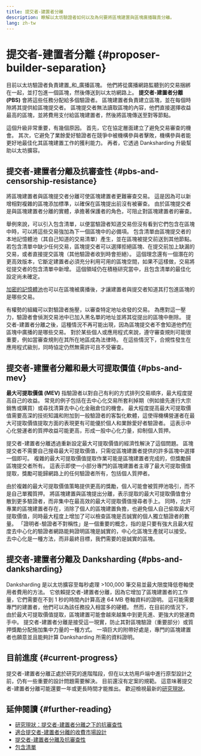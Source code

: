 ```yaml
---
title: 提交者-建置者分離
description: 瞭解以太坊驗證者如何以及為何要將區塊建置與區塊廣播職責分離。
lang: zh-tw
---
```


# 提交者-建置者分離 {#proposer-builder-separation}

目前以太坊驗證者負責建置_和_廣播區塊。 他們將從廣播網路監聽到的交易捆綁在一起，並打包進一個區塊，然後傳送到以太坊網路上。 **提交者-建置者分離 (PBS)** 會將這些任務分配給多個驗證者。 區塊建置者負責建立區塊，並在每個時隙將其提供給區塊提交者。 區塊提交者無法讀取區塊的內容，他們直接選擇收益最高的區塊，並將費用支付給區塊建置者，然後將區塊傳送至對等節點。

這個升級非常重要，有幾個原因。 首先，它在協定層面建立了避免交易審查的機會。 其次，它避免了業餘愛好驗證者在競爭中被機構參與者擊敗，機構參與者能更好地最佳化其區塊建置工作的獲利能力。 再者，它透過 Danksharding 升級幫助以太坊擴容。

## 提交者-建置者分離及抗審查性 {#pbs-and-censorship-resistance}

將區塊建置者與區塊提交者分離可使區塊建置者更難審查交易。 這是因為可以新增相對複雜的區塊添加標準，以確保在區塊提出前沒有被審查。 由於區塊提交者是與區塊建置者分離的實體，承擔著保護者的角色，可阻止對區塊建置者的審查。

舉例來說，可以引入包含清單，以便當驗證者知道交易但沒有看到它們包含在區塊中時，可以將這些交易強加為下一個區塊中的必備項。 包含清單由區塊提交者的本地記憶體池（其自己知道的交易清單）產生，並在區塊被提交前送到其他節點。 若包含清單中缺少任何交易，區塊提交者可以選擇拒絕區塊、在提交前加上缺漏的交易，或者直接提交區塊（其他驗證者收到時會拒絕）。 這個理念還有一個潛在的更高效版本，它斷定建置者必須充分利用可用的區塊空間，如果不這樣做，交易將從提交者的包含清單中新增。 這個領域仍在積極研究當中，且包含清單的最佳化設定尚未確定。

[加密的記憶體池](https://www.youtube.com/watch?v=fHDjgFcha0M&list=PLpktWkixc1gUqkyc1-iE6TT0RWQTBJELe&index=3)也可以在區塊被廣播後，才讓建置者與提交者知道其打包進區塊的是哪些交易。

<ExpandableCard title="提交者-建置者分離解決了什麼類型的審查問題？" eventCategory="/roadmap/pbs" eventName="clicked what kinds of censorship does PBS solve?">

有權勢的組織可以對驗證者施壓，以審查特定地址收發的交易。 為應對這一壓力，驗證者會偵測交易池中已加入黑名單的地址並將其從提出的區塊中刪除。 提交者-建置者分離之後，這種情況不再可能出現，因為區塊提交者不會知道他們在區塊中廣播的是哪些交易。 對於某些個人或應用程式來說，遵守審查規則可能很重要，例如當審查規則在其所在地區成為法律時。 在這些情況下，合規性發生在應用程式級別，同時協定仍然無需許可且不受審查。

</ExpandableCard>

## 提交者-建置者分離和最大可提取價值 {#pbs-and-mev}

**最大可提取價值 (MEV)** 指驗證者以對自己有利的方式排列交易順序，最大程度提高自己的收益。 常見的例子包括在去中心化交易所套利掉期（例如搶先進行大宗銷售或購買）或尋找清算去中心化金融倉位的機會。 最大程度提高最大可提取價值需要高深的技術知識和附加到一般驗證者的客製化軟體，這使得機構營運者在最大可提取價值提取方面的表現更有可能優於個人和業餘愛好者驗證者。 這表示中心化營運者的質押收益可能更高，形成一股中心化力量，抑制個人質押。

提交者-建置者分離透過重新設定最大可提取價值的經濟性解決了這個問題。 區塊提交者不需要自己搜尋最大可提取價值，只需從區塊建置者提供的許多區塊中選擇一個即可。 複雜的最大可提取價值提取作業可能是區塊建置者完成的，但獎勵歸區塊提交者所有。 這表示即使一小部分專門的區塊建置者主導了最大可提取價值提取，獎勵可能歸網路上的任何驗證者所有，包括個人質押者。

<ExpandableCard title="為什麼中心化區塊建置沒問題？" eventCategory="/roadmap/pbs" eventName="clicked why is it OK to centralize block building?">

由於複雜的最大可提取價值策略提供更高的獎勵，個人可能會被質押池吸引，而不是自己單獨質押。 將區塊建置與區塊提出分離，表示提取的最大可提取價值會分散到更多驗證者，而非集中在最高效的最大可提取價值搜尋者手上。 同時，允許專業的區塊建置者存在，消除了個人的區塊建置負擔，也避免個人自己偷取最大可提取價值，同時最大程度上增加了可以檢查區塊是否誠實的個人獨立驗證者的數量。 「證明者-驗證者不對稱性」是一個重要的概念，指的是只要有強大且最大程度去中心化的驗證者網路能夠證明區塊是誠實的，中心化區塊生產就可以接受。 去中心化是一種方法，而非最終目標，我們需要的是誠實的區塊。
</ExpandableCard>

## 提交者-建置者分離及 Danksharding {#pbs-and-danksharding}

Danksharding 是以太坊擴容至每秒處理 >100,000 筆交易並最大限度降低卷軸使用者費用的方法。 它依賴提交者-建置者分離，因為它增加了區塊建置者的工作量，它們需要在不到 1 秒的時間內計算高達 64 MB 卷軸資料的證明。 這可能需要專門的建置者，他們可以為該任務投入相當多的硬體。 然而，在目前的情況下，由於最大可提取價值提取，區塊建置可能會越來越集中到更先進、更強大的營運商手中。 提交者-建置者分離是接受這一現實，防止其對區塊驗證（重要部分）或質押獎勵分配施加集中力量的一種方式。 一項巨大的附帶好處是，專門的區塊建置者也願意並且能夠計算 Danksharding 所需的資料證明。

## 目前進度 {#current-progress}

提交者-建置者分離正處於研究的進階階段，但在以太坊用戶端中進行原型設計之前，仍有一些重要的設計問題需要解決。 目前還沒有定案的規範。 這意味著提交者-建置者分離可能還要一年或更長時間才能推出。 歡迎檢視最新的[研究現狀](https://notes.ethereum.org/@vbuterin/pbs_censorship_resistance)。

## 延伸閱讀 {#further-reading}

- [研究現狀：提交者-建置者分離之下的抗審查性](https://notes.ethereum.org/@vbuterin/pbs_censorship_resistance)
- [適合提交者-建置者分離的收費市場設計](https://ethresear.ch/t/proposer-block-builder-separation-friendly-fee-market-designs/9725)
- [提交者-建置者分離及抗審查性](https://notes.ethereum.org/@fradamt/H1TsYRfJc#Secondary-auctions)
- [包含清單](https://notes.ethereum.org/@fradamt/H1ZqdtrBF)
